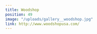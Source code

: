 ```yaml
---
title: Woodshop
position: 49
image: "/uploads/gallery__woodshop.jpg"
link: http://www.woodshopusa.com/
---
```


